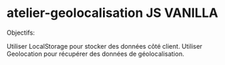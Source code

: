 # atelier-geolocalisation JS VANILLA


Objectifs:

Utiliser LocalStorage pour stocker des données côté client.
Utiliser Geolocation pour récupérer des données de géolocalisation.
